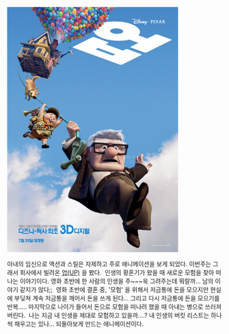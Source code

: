 <img src="UP.jpg" width="400" height="573" />

아내의 임신으로 액션과 스릴은 자제하고 주로 애니메이션을 보게 되었다. 이번주는 그래서 회사에서 빌려온 [업(UP)](http://movie.naver.com/movie/bi/mi/basic.nhn?code=52120 "[http://movie.naver.com/movie/bi/mi/basic.nhn?code=52120]로 이동합니다.") 을 봤다.
 인생의 황혼기가 왔을 때 새로운 모험을 찾아 떠나는 이야기이다. 영화 초반에 한 사람의 인생을 주~~~욱 그려주는데 뭐랄까... 남의 이야기 같지가 않다;;
 영화 초반에 결혼 중, '모험' 을 위해서 저금통에 돈을 모으지만 현실에 부딪쳐 계속 저금통을 깨어서 돈을 쓰게 된다... 그리고 다시 저금통에 돈을 모으기를 반복..... 마지막으로 나이가 들어서 돈으로 모험을 떠나려 했을 때 아내는 병으로 쓰러져버린다.
 나는 지금 내 인생을 제대로 모험하고 있을까....? 내 인생의 버킷 리스트는 하나씩 채우고는 있나... 되돌아보게 만드는 애니메이션이다.

